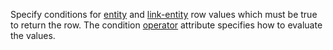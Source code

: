 Specify conditions for [entity](../entity.md) and [link-entity](../link-entity.md) row values which must be true to return the row. The condition [operator](../operators.md) attribute specifies how to evaluate the values.